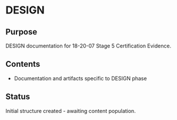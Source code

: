 # DESIGN

## Purpose
DESIGN documentation for 18-20-07 Stage 5 Certification Evidence.

## Contents
- Documentation and artifacts specific to DESIGN phase

## Status
Initial structure created - awaiting content population.
